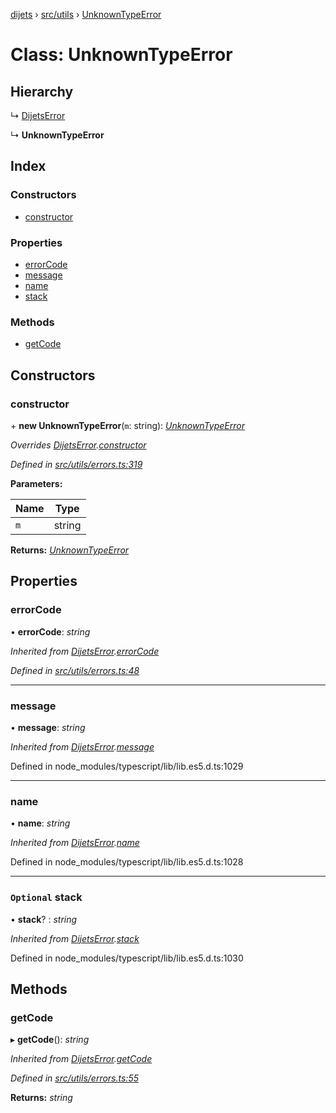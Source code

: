 [dijets](../README.md) › [src/utils](../modules/src_utils.md) › [UnknownTypeError](src_utils.unknowntypeerror.md)

# Class: UnknownTypeError

## Hierarchy

  ↳ [DijetsError](src_utils.dijetserror.md)

  ↳ **UnknownTypeError**

## Index

### Constructors

* [constructor](src_utils.unknowntypeerror.md#constructor)

### Properties

* [errorCode](src_utils.unknowntypeerror.md#errorcode)
* [message](src_utils.unknowntypeerror.md#message)
* [name](src_utils.unknowntypeerror.md#name)
* [stack](src_utils.unknowntypeerror.md#optional-stack)

### Methods

* [getCode](src_utils.unknowntypeerror.md#getcode)

## Constructors

###  constructor

\+ **new UnknownTypeError**(`m`: string): *[UnknownTypeError](src_utils.unknowntypeerror.md)*

*Overrides [DijetsError](src_utils.dijetserror.md).[constructor](src_utils.dijetserror.md#constructor)*

*Defined in [src/utils/errors.ts:319](https://github.com/Dijets-Inc/dijetsjs/blob/master/src/utils/errors.ts#L319)*

**Parameters:**

Name | Type |
------ | ------ |
`m` | string |

**Returns:** *[UnknownTypeError](src_utils.unknowntypeerror.md)*

## Properties

###  errorCode

• **errorCode**: *string*

*Inherited from [DijetsError](src_utils.dijetserror.md).[errorCode](src_utils.dijetserror.md#errorcode)*

*Defined in [src/utils/errors.ts:48](https://github.com/Dijets-Inc/dijetsjs/blob/master/src/utils/errors.ts#L48)*

___

###  message

• **message**: *string*

*Inherited from [DijetsError](src_utils.dijetserror.md).[message](src_utils.dijetserror.md#message)*

Defined in node_modules/typescript/lib/lib.es5.d.ts:1029

___

###  name

• **name**: *string*

*Inherited from [DijetsError](src_utils.dijetserror.md).[name](src_utils.dijetserror.md#name)*

Defined in node_modules/typescript/lib/lib.es5.d.ts:1028

___

### `Optional` stack

• **stack**? : *string*

*Inherited from [DijetsError](src_utils.dijetserror.md).[stack](src_utils.dijetserror.md#optional-stack)*

Defined in node_modules/typescript/lib/lib.es5.d.ts:1030

## Methods

###  getCode

▸ **getCode**(): *string*

*Inherited from [DijetsError](src_utils.dijetserror.md).[getCode](src_utils.dijetserror.md#getcode)*

*Defined in [src/utils/errors.ts:55](https://github.com/Dijets-Inc/dijetsjs/blob/master/src/utils/errors.ts#L55)*

**Returns:** *string*
